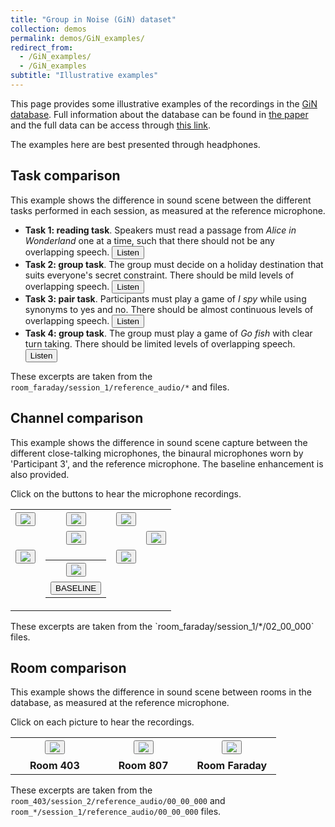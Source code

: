 ```yaml
---
title: "Group in Noise (GiN) dataset"
collection: demos
permalink: demos/GiN_examples/
redirect_from: 
  - /GiN_examples/
  - /GiN_examples
subtitle: "Illustrative examples"
---
```

This page provides some illustrative examples of the recordings in the [GiN database](/publication/2023_12_19_GIN). Full information about the database can be found in [the paper](https://doi.org/10.1109/OJSP.2023.3344379) and the full data can be access through [this link](https://data.hpc.imperial.ac.uk/resolve/?doi=13463).

The examples here are best presented through headphones.

## Task comparison

This example shows the difference in sound scene between the different tasks performed in each session, as measured at the reference microphone.

* __Task 1: reading task__. Speakers must read a passage from *Alice in Wonderland* one at a time, such that there should not be any overlapping speech. <audio id="soundtask1" src="../../files/GiN_examples/audio/all_tasks/task1.wav" preload="none" autoplay=false type="audio/wav"></audio><button onclick="document.getElementById('soundtask1').play();">Listen</button>
* __Task 2: group task__. The group must decide on a holiday destination that suits everyone's secret constraint. There should be mild levels of overlapping speech. <audio id="soundtask2" src="../../files/GiN_examples/audio/all_tasks/task2.wav" preload="none" autoplay=false type="audio/wav"></audio><button onclick="document.getElementById('soundtask2').play();">Listen</button>
* __Task 3: pair task__. Participants must play a game of *I spy* while using synonyms to yes and no. There should be almost continuous levels of overlapping speech. <audio id="soundtask3" src="../../files/GiN_examples/audio/all_tasks/task3.wav" preload="none" autoplay=false type="audio/wav"></audio><button onclick="document.getElementById('soundtask3').play();">Listen</button>
* __Task 4: group task__. The group must play a game of *Go fish* with clear turn taking. There should be limited levels of overlapping speech. <audio id="soundtask4" src="../../files/GiN_examples/audio/all_tasks/task4.wav" preload="none" autoplay=false type="audio/wav"></audio><button onclick="document.getElementById('soundtask4').play();">Listen</button>


These excerpts are taken from the `room_faraday/session_1/reference_audio/*` and files. 
 
## Channel comparison
This example shows the difference in sound scene capture between the different close-talking microphones, the binaural microphones worn by 'Participant 3', and the reference microphone. The baseline enhancement is also provided.


Click on the buttons to hear the microphone recordings.

<table style="border-collapse: collapse; border: none; text-align: center;">
  <tr style="border: none;">
    <th style="border: none; text-align: center;"><audio id="sound2" src="../../files/GiN_examples/audio/task1_faraday/P-02.wav" preload="none" autoplay=false type="audio/wav"></audio><button onclick="document.getElementById('sound2').play();"><img src="../../files/GiN_examples/figs/participant2.png" /></button></th>
    <th style="border: none; text-align: center;"><audio id="sound4" src="../../files/GiN_examples/audio/task1_faraday/P-04.wav" preload="none" autoplay=false type="audio/wav"></audio><button onclick="document.getElementById('sound4').play();"><img src="../../files/GiN_examples/figs/participant4.png" /></button></th>
    <th style="border: none; text-align: center;"><audio id="sound6" src="../../files/GiN_examples/audio/task1_faraday/P-06.wav" preload="none" autoplay=false type="audio/wav"></audio><button onclick="document.getElementById('sound6').play();"><img src="../../files/GiN_examples/figs/participant6.png" /></button></th>
    <th style="border: none; text-align: center;"></th>
  </tr>
  <tr style="border: none; text-align: center;">
    <th style="border: none; text-align: center;"></th>
    <th style="border: none; text-align: center;"><audio id="soundref" src="../../files/GiN_examples/audio/task1_faraday/REF.wav" preload="none" autoplay=false type="audio/wav"></audio><button onclick="document.getElementById('soundref').play();"><img src="../../files/GiN_examples/figs/mic.png" /></button></th>
    <th style="border: none; text-align: center;"></th>
    <th style="border: none; text-align: center;"><audio id="sound7" src="../../files/GiN_examples/audio/task1_faraday/P-07.wav" preload="none" autoplay=false type="audio/wav"></audio><button onclick="document.getElementById('sound7').play();"><img src="../../files/GiN_examples/figs/participant7.png" /></button></th>
  </tr>
  <tr style="border: none;">
    <th style="border: none; text-align: center; vertical-align: top;"><audio id="sound1" src="../../files/GiN_examples/audio/task1_faraday/P-01.wav" preload="none" autoplay=false type="audio/wav"></audio><button onclick="document.getElementById('sound1').play();"><img src="../../files/GiN_examples/figs/participant1.png" /></button></th>
    <th style="border: none; text-align: center; vertical-align: top;">
      <table style="border-collapse: collapse; border: none; text-align: center; cellpadding: 0;">
        <tr style="border-collapse: collapse;r border: none;">
          <th style="border-collapse: collapse; border: none; text-align: center; vertical-align: top;"><audio id="sound3" src="../../files/GiN_examples/audio/task1_faraday/P-03-BIN.wav" preload="none" autoplay=false type="audio/wav"></audio><button onclick="document.getElementById('sound3').play();"><img src="../../files/GiN_examples/figs/participant3.png" /></button>
          </th>
        </tr>
        <tr style="border: none;">
          <th style="border: none; text-align: center; vertical-align: top;"><audio id="soundbase" src="../../files/GiN_examples/audio/task1_faraday/BASELINE.wav" preload="none" autoplay=false type="audio/wav"></audio><button onclick="document.getElementById('soundbase').play();">BASELINE</button>
          </th>
        </tr>
      </table>
    </th>
    <th style="border: none; text-align: center; vertical-align: top;"><audio id="sound5" src="../../files/GiN_examples/audio/task1_faraday/P-05.wav" preload="none" autoplay=false type="audio/wav"></audio><button onclick="document.getElementById('sound5').play();"><img src="../../files/GiN_examples/figs/participant5.png" /></button>
    </th>
    <th style="border: none; text-align: center;"></th>
  </tr>
</table>
These excerpts are taken from the `room_faraday/session_1/*/02_00_000` files. 


## Room comparison
This example shows the difference in sound scene between rooms in the database, as measured at the reference microphone.

Click on each picture to hear the recordings.
<table style="border-collapse: collapse; border: none; text-align: center;">
  <tr style="border: none;">
    <th width="30%" style="border: none; text-align: center;"><audio id="sound403" src="../../files/GiN_examples/audio/task0_all_rooms/403.wav" preload="none" autoplay=false type="audio/wav"></audio><button onclick="document.getElementById('sound403').play();"><img src="../../files/GiN_examples/figs/room_403b.jpg" /></button></th>
    <th width="30%" style="border: none; text-align: center;"><audio id="sound807" src="../../files/GiN_examples/audio/task0_all_rooms/807.wav" preload="none" autoplay=false type="audio/wav"></audio><button onclick="document.getElementById('sound807').play();"><img src="../../files/GiN_examples/figs/807.jpg" /></button></th>
    <th width="30%" style="border: none; text-align: center;"><audio id="soundfaraday" src="../../files/GiN_examples/audio/task0_all_rooms/faraday.wav" preload="none" autoplay=false type="audio/wav"></audio><button onclick="document.getElementById('soundfaraday').play();"><img src="../../files/GiN_examples/figs/faraday.jpg" /></button></th>
  </tr>
  <tr style="border: none;">
    <th style="border: none; text-align: center;"> Room 403 </th>
    <th style="border: none; text-align: center;"> Room 807 </th>
    <th style="border: none; text-align: center;"> Room Faraday</th>
  </tr>
</table>

These excerpts are taken from the `room_403/session_2/reference_audio/00_00_000` and `room_*/session_1/reference_audio/00_00_000` files. 
